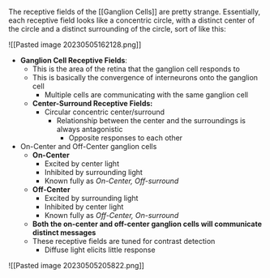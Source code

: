 The receptive fields of the [[Ganglion Cells]] are pretty strange. Essentially, each receptive field looks like a concentric circle, with a distinct center of the circle and a distinct surrounding of the circle, sort of like this:

![[Pasted image 20230505162128.png]]

 - **Ganglion Cell Receptive Fields**:
	- This is the area of the retina that the ganglion cell responds to
	- This is basically the convergence of interneurons onto the ganglion cell
		- Multiple cells are communicating with the same ganglion cell
    - **Center-Surround Receptive Fields:**
		- Circular concentric center/surround
			- Relationship between the center and the surroundings is always antagonistic
				- Opposite responses to each other
- On-Center and Off-Center ganglion cells
	-  **On-Center**
		- Excited by center light
		- Inhibited by surrounding light
		- Known fully as *On-Center, Off-surround*
	- **Off-Center**
		- Excited by surrounding light
		- Inhibited by center light
		- Known fully as *Off-Center, On-surround*
	- **Both the on-center and off-center ganglion cells will communicate distinct messages**
    - These receptive fields are tuned for contrast detection
        - Diffuse light elicits little response

![[Pasted image 20230505205822.png]]